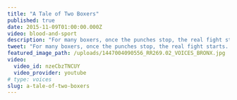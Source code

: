```yaml
---
title: "A Tale of Two Boxers"
published: true
date: 2015-11-09T01:00:00.000Z
video: blood-and-sport
description: "For many boxers, once the punches stop, the real fight starts. A new series of original Retro Report short docs produced for Facebook. "
tweet: "For many boxers, once the punches stop, the real fight starts. A new series of original Retro Report short docs produced for Facebook."
featured_image_path: /uploads/1447004090556_RR269.02_VOICES_BRONX.jpg
video:
  video_id: nzeCbzTNCUY
  video_provider: youtube
# type: voices
slug: a-tale-of-two-boxers
---
```

